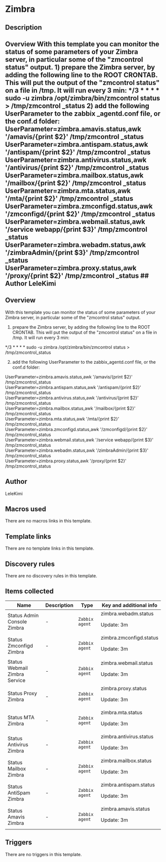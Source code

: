 # Zimbra

## Description

## Overview With this template you can monitor the status of some parameters of your Zimbra server, in particular some of the "zmcontrol status" output. 1) prepare the Zimbra server, by adding the following line to the ROOT CRONTAB. This will put the output of the "zmcontrol status" on a file in /tmp. It will run every 3 min: */3 * * * * sudo -u zimbra /opt/zimbra/bin/zmcontrol status > /tmp/zmcontrol _status 2) add the following UserParameter to the zabbix _agentd.conf file, or the conf.d folder: UserParameter=zimbra.amavis.status,awk '/amavis/{print $2}' /tmp/zmcontrol _status UserParameter=zimbra.antispam.status,awk '/antispam/{print $2}' /tmp/zmcontrol _status UserParameter=zimbra.antivirus.status,awk '/antivirus/{print $2}' /tmp/zmcontrol _status UserParameter=zimbra.mailbox.status,awk '/mailbox/{print $2}' /tmp/zmcontrol _status UserParameter=zimbra.mta.status,awk '/mta/{print $2}' /tmp/zmcontrol _status UserParameter=zimbra.zmconfigd.status,awk '/zmconfigd/{print $2}' /tmp/zmcontrol _status UserParameter=zimbra.webmail.status,awk '/service webapp/{print $3}' /tmp/zmcontrol _status UserParameter=zimbra.webadm.status,awk '/zimbraAdmin/{print $3}' /tmp/zmcontrol _status UserParameter=zimbra.proxy.status,awk '/proxy/{print $2}' /tmp/zmcontrol _status ## Author LeleKimi 

## Overview

With this template you can monitor the status of some parameters of your Zimbra server, in particular some of the "zmcontrol status" output.


1) prepare the Zimbra server, by adding the following line to the ROOT CRONTAB. This will put the output of the "zmcontrol status" on a file in /tmp. It will run every 3 min:


*/3 * * * * sudo -u zimbra /opt/zimbra/bin/zmcontrol status > /tmp/zmcontrol\_status


2) add the following UserParameter to the zabbix\_agentd.conf file, or the conf.d folder:


UserParameter=zimbra.amavis.status,awk '/amavis/{print $2}' /tmp/zmcontrol\_status  
UserParameter=zimbra.antispam.status,awk '/antispam/{print $2}' /tmp/zmcontrol\_status  
UserParameter=zimbra.antivirus.status,awk '/antivirus/{print $2}' /tmp/zmcontrol\_status  
UserParameter=zimbra.mailbox.status,awk '/mailbox/{print $2}' /tmp/zmcontrol\_status  
UserParameter=zimbra.mta.status,awk '/mta/{print $2}' /tmp/zmcontrol\_status  
UserParameter=zimbra.zmconfigd.status,awk '/zmconfigd/{print $2}' /tmp/zmcontrol\_status  
UserParameter=zimbra.webmail.status,awk '/service webapp/{print $3}' /tmp/zmcontrol\_status  
UserParameter=zimbra.webadm.status,awk '/zimbraAdmin/{print $3}' /tmp/zmcontrol\_status  
UserParameter=zimbra.proxy.status,awk '/proxy/{print $2}' /tmp/zmcontrol\_status


 



## Author

LeleKimi

## Macros used

There are no macros links in this template.

## Template links

There are no template links in this template.

## Discovery rules

There are no discovery rules in this template.

## Items collected

|Name|Description|Type|Key and additional info|
|----|-----------|----|----|
|Status Admin Console Zimbra|<p>-</p>|`Zabbix agent`|zimbra.webadm.status<p>Update: 3m</p>|
|Status Zmconfigd Zimbra|<p>-</p>|`Zabbix agent`|zimbra.zmconfigd.status<p>Update: 3m</p>|
|Status Webmail Zimbra Service|<p>-</p>|`Zabbix agent`|zimbra.webmail.status<p>Update: 3m</p>|
|Status Proxy Zimbra|<p>-</p>|`Zabbix agent`|zimbra.proxy.status<p>Update: 3m</p>|
|Status MTA Zimbra|<p>-</p>|`Zabbix agent`|zimbra.mta.status<p>Update: 3m</p>|
|Status Antivírus Zimbra|<p>-</p>|`Zabbix agent`|zimbra.antivirus.status<p>Update: 3m</p>|
|Status Mailbox Zimbra|<p>-</p>|`Zabbix agent`|zimbra.mailbox.status<p>Update: 3m</p>|
|Status AntiSpam Zimbra|<p>-</p>|`Zabbix agent`|zimbra.antispam.status<p>Update: 3m</p>|
|Status Amavis Zimbra|<p>-</p>|`Zabbix agent`|zimbra.amavis.status<p>Update: 3m</p>|
## Triggers

There are no triggers in this template.


